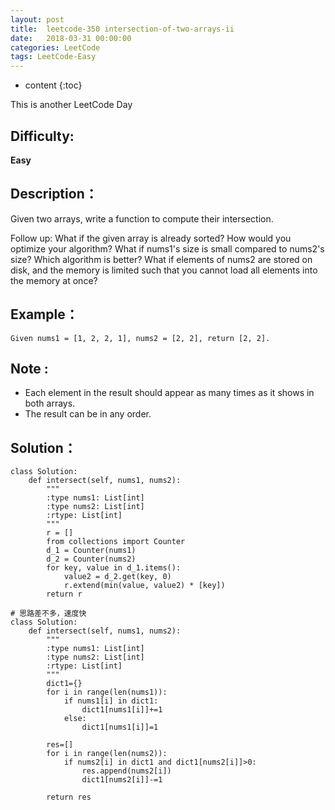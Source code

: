 ```yaml
---
layout: post
title:  leetcode-350 intersection-of-two-arrays-ii
date:   2018-03-31 00:00:00
categories: LeetCode
tags: LeetCode-Easy
---
```


* content
{:toc}

This is another LeetCode Day

## Difficulty:

**Easy**

## Description：

Given two arrays, write a function to compute their intersection.

Follow up:
What if the given array is already sorted? How would you optimize your algorithm?
What if nums1's size is small compared to nums2's size? Which algorithm is better?
What if elements of nums2 are stored on disk, and the memory is limited such that 
you cannot load all elements into the memory at once?

## Example：

```
Given nums1 = [1, 2, 2, 1], nums2 = [2, 2], return [2, 2].
```

## Note :

- Each element in the result should appear as many times as it shows in both arrays.
- The result can be in any order.

## Solution：

```
class Solution:
    def intersect(self, nums1, nums2):
        """
        :type nums1: List[int]
        :type nums2: List[int]
        :rtype: List[int]
        """
        r = []
        from collections import Counter
        d_1 = Counter(nums1)
        d_2 = Counter(nums2)
        for key, value in d_1.items():
            value2 = d_2.get(key, 0)
            r.extend(min(value, value2) * [key])
        return r
        
# 思路差不多，速度快
class Solution:
    def intersect(self, nums1, nums2):
        """
        :type nums1: List[int]
        :type nums2: List[int]
        :rtype: List[int]
        """
        dict1={}
        for i in range(len(nums1)):
            if nums1[i] in dict1:
                dict1[nums1[i]]+=1
            else:
                dict1[nums1[i]]=1
        
        res=[]
        for i in range(len(nums2)):
            if nums2[i] in dict1 and dict1[nums2[i]]>0:
                res.append(nums2[i])
                dict1[nums2[i]]-=1
        
        return res
```